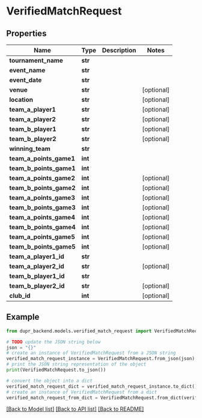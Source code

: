 # VerifiedMatchRequest


## Properties

Name | Type | Description | Notes
------------ | ------------- | ------------- | -------------
**tournament_name** | **str** |  | 
**event_name** | **str** |  | 
**event_date** | **str** |  | 
**venue** | **str** |  | [optional] 
**location** | **str** |  | [optional] 
**team_a_player1** | **str** |  | [optional] 
**team_a_player2** | **str** |  | [optional] 
**team_b_player1** | **str** |  | [optional] 
**team_b_player2** | **str** |  | [optional] 
**winning_team** | **str** |  | 
**team_a_points_game1** | **int** |  | 
**team_b_points_game1** | **int** |  | 
**team_a_points_game2** | **int** |  | [optional] 
**team_b_points_game2** | **int** |  | [optional] 
**team_a_points_game3** | **int** |  | [optional] 
**team_b_points_game3** | **int** |  | [optional] 
**team_a_points_game4** | **int** |  | [optional] 
**team_b_points_game4** | **int** |  | [optional] 
**team_a_points_game5** | **int** |  | [optional] 
**team_b_points_game5** | **int** |  | [optional] 
**team_a_player1_id** | **str** |  | 
**team_a_player2_id** | **str** |  | [optional] 
**team_b_player1_id** | **str** |  | 
**team_b_player2_id** | **str** |  | [optional] 
**club_id** | **int** |  | [optional] 

## Example

```python
from dupr_backend.models.verified_match_request import VerifiedMatchRequest

# TODO update the JSON string below
json = "{}"
# create an instance of VerifiedMatchRequest from a JSON string
verified_match_request_instance = VerifiedMatchRequest.from_json(json)
# print the JSON string representation of the object
print(VerifiedMatchRequest.to_json())

# convert the object into a dict
verified_match_request_dict = verified_match_request_instance.to_dict()
# create an instance of VerifiedMatchRequest from a dict
verified_match_request_from_dict = VerifiedMatchRequest.from_dict(verified_match_request_dict)
```
[[Back to Model list]](../README.md#documentation-for-models) [[Back to API list]](../README.md#documentation-for-api-endpoints) [[Back to README]](../README.md)


